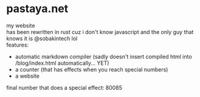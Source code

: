 # pastaya.net

my website  
has been rewritten in rust cuz i don't know javascript and the only guy that knows it is @sobakintech lol  
features:

- automatic markdown compiler (sadly doesn't insert compiled html into /blog/index.html automatically... YET)
- a counter (that has effects when you reach special numbers)
- a website

final number that does a special effect: 80085
